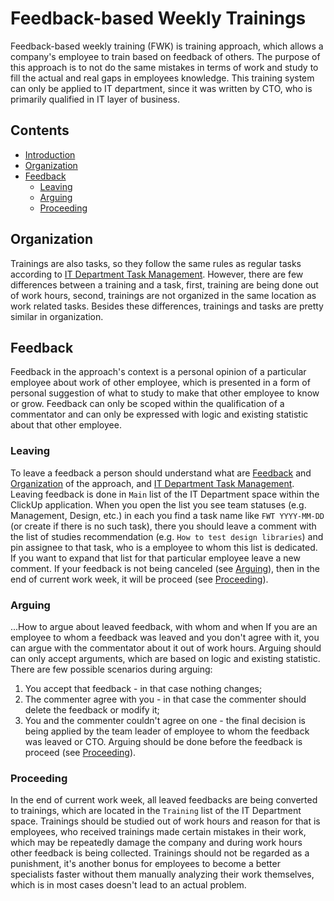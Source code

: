 # Feedback-based Weekly Trainings
Feedback-based weekly training (FWK) is training approach, which allows a company's employee to train based on feedback of others. The purpose of this approach is to not do the same mistakes in terms of work and study to fill the actual and real gaps in employees knowledge. This training system can only be applied to IT department, since it was written by CTO, who is primarily qualified in IT layer of business.

## Contents
* [Introduction](#feedback-based-weekly-trainings)
* [Organization](#organization)
* [Feedback](#feedback)
	* [Leaving](#leaving)
	* [Arguing](#arguing)
	* [Proceeding](#proceeding)

## Organization
Trainings are also tasks, so they follow the same rules as regular tasks according to [IT Department Task Management](./it-department-task-management.md). However, there are few differences between a training and a task, first, training are being done out of work hours, second, trainings are not organized in the same location as work related tasks. Besides these differences, trainings and tasks are pretty similar in organization.
## Feedback
Feedback in the approach's context is a personal opinion of a particular employee about work of other employee, which is presented in a form of personal suggestion of what to study to make that other employee to know or grow. Feedback can only be scoped within the qualification of a commentator and can only be expressed with logic and existing statistic about that other employee.
### Leaving
To leave a feedback a person should understand what are [Feedback](#feedback) and [Organization](#organization) of the approach, and [IT Department Task Management](./it-department-task-management.md). Leaving feedback is done in `Main` list of the IT Department space within the ClickUp application. When you open the list you see team statuses (e.g. Management, Design, etc.) in each you find a task name like `FWT YYYY-MM-DD` (or create if there is no such task), there you should leave a comment with the list of studies recommendation (e.g. `How to test design libraries`) and pin assignee to that task, who is a employee to whom this list is dedicated. If you want to expand that list for that particular employee leave a new comment. If your feedback is not being canceled (see [Arguing](#arguing)), then in the end of current work week, it will be proceed (see [Proceeding](#proceeding)).
### Arguing
...How to argue about leaved feedback, with whom and when
If you are an employee to whom a feedback was leaved and you don't agree with it, you can argue with the commentator about it out of work hours. Arguing should can only accept arguments, which are based on logic and existing statistic. There are few possible scenarios during arguing:
1. You accept that feedback - in that case nothing changes;
2. The commenter agree with you - in that case the commenter should delete the feedback or modify it;
3. You and the commenter couldn't agree on one - the final decision is being applied by the team leader of employee to whom the feedback was leaved or CTO.
Arguing should be done before the feedback is proceed (see [Proceeding](#proceeding)).
### Proceeding
In the end of current work week, all leaved feedbacks are being converted to trainings, which are located in the `Training` list of the IT Department space. Trainings should be studied out of work hours and reason for that is employees, who received trainings made certain mistakes in their work, which may be repeatedly damage the company and during work hours other feedback is being collected. Trainings should not be regarded as a punishment, it's another bonus for employees to become a better specialists faster without them manually analyzing their work themselves, which is in most cases doesn't lead to an actual problem.
